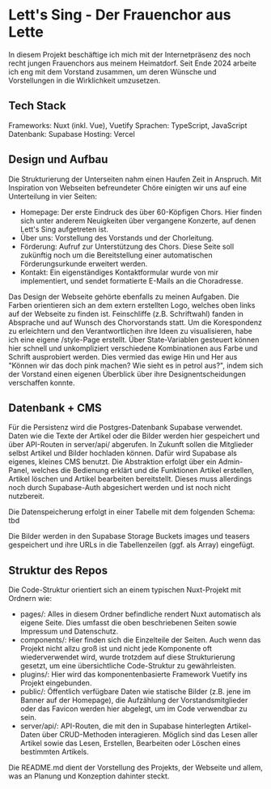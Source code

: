 # Lett's Sing - Der Frauenchor aus Lette

In diesem Projekt beschäftige ich mich mit der Internetpräsenz des noch recht jungen Frauenchors aus meinem Heimatdorf. Seit Ende 2024 arbeite ich eng mit dem Vorstand zusammen, um deren Wünsche und Vorstellungen in die Wirklichkeit umzusetzen.

## Tech Stack
Frameworks: Nuxt (inkl. Vue), Vuetify
Sprachen: TypeScript, JavaScript
Datenbank: Supabase
Hosting: Vercel

## Design und Aufbau
Die Strukturierung der Unterseiten nahm einen Haufen Zeit in Anspruch. Mit Inspiration von Webseiten befreundeter Chöre einigten wir uns auf eine Unterteilung in vier Seiten: 
- Homepage: Der erste Eindruck des über 60-Köpfigen Chors. Hier finden sich unter anderem Neuigkeiten über vergangene Konzerte, auf denen Lett's Sing aufgetreten ist.
- Über uns: Vorstellung des Vorstands und der Chorleitung.
- Förderung: Aufruf zur Unterstützung des Chors. Diese Seite soll zukünftig noch um die Bereitstellung einer automatischen Förderungsurkunde erweitert werden.
- Kontakt: Ein eigenständiges Kontaktformular wurde von mir implementiert, und sendet formatierte E-Mails an die Choradresse.

Das Design der Webseite gehörte ebenfalls zu meinen Aufgaben. Die Farben orientieren sich an dem extern erstellten Logo, welches oben links auf der Webseite zu finden ist. Feinschliffe (z.B. Schriftwahl) fanden in Absprache und auf Wunsch des Chorvorstands statt. Um die Korespondenz zu erleichtern und den Verantwortlichen ihre Ideen zu visualisieren, habe ich eine eigene /style-Page erstellt. Über State-Variablen gesteuert können hier schnell und unkompliziert verschiedene Kombinationen aus Farbe und Schrift ausprobiert werden. Dies vermied das ewige Hin und Her aus "Können wir das doch pink machen? Wie sieht es in petrol aus?", indem sich der Vorstand einen eigenen Überblick über ihre Designentscheidungen verschaffen konnte.

## Datenbank + CMS
Für die Persistenz wird die Postgres-Datenbank Supabase verwendet. Daten wie die Texte der Artikel oder die Bilder werden hier gespeichert und über API-Routen in server/api/ abgerufen. In Zukunft sollen die Mitglieder selbst Artikel und Bilder hochladen können. Dafür wird Supabase als eigenes, kleines CMS benutzt. Die Abstraktion erfolgt über ein Admin-Panel, welches die Bedienung erklärt und die Funktionen Artikel erstellen, Artikel löschen und Artikel bearbeiten bereitstellt. Dieses muss allerdings noch durch Supabase-Auth abgesichert werden und ist noch nicht nutzbereit.

Die Datenspeicherung erfolgt in einer Tabelle mit dem folgenden Schema:
tbd

Die Bilder werden in den Supabase Storage Buckets images und teasers gespeichert und ihre URLs in die Tabellenzeilen (ggf. als Array) eingefügt.

## Struktur des Repos
Die Code-Struktur orientiert sich an einem typischen Nuxt-Projekt mit Ordnern wie:
- pages/: Alles in diesem Ordner befindliche rendert Nuxt automatisch als eigene Seite. Dies umfasst die oben beschriebenen Seiten sowie Impressum und Datenschutz.
- components/: Hier finden sich die Einzelteile der Seiten. Auch wenn das Projekt nicht allzu groß ist und nicht jede Komponente oft wiederverwendet wird, wurde trotzdem auf diese Strukturierung gesetzt, um eine übersichtliche Code-Struktur zu gewährleisten.
- plugins/: Hier wird das komponentenbasierte Framework Vuetify ins Projekt eingebunden.
- public/: Öffentlich verfügbare Daten wie statische Bilder (z.B. jene im Banner auf der Homepage), die Aufzählung der Vorstandsmitglieder oder das Favicon werden hier abgelegt, um im Code verwendbar zu sein.
- server/api/: API-Routen, die mit den in Supabase hinterlegten Artikel-Daten über CRUD-Methoden interagieren. Möglich sind das Lesen aller Artikel sowie das Lesen, Erstellen, Bearbeiten oder Löschen eines bestimmten Artikels.


Die README.md dient der Vorstellung des Projekts, der Webseite und allem, was an Planung und Konzeption dahinter steckt.
